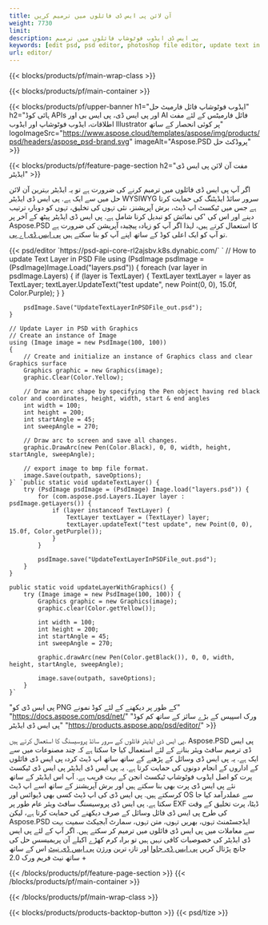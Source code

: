 ```yaml
---
title: آن لائن پی ایس ڈی فائلوں میں ترمیم کریں
weight: 7730
limit: 
description: پی ایس ڈی ایڈوب فوٹوشاپ فائلوں میں ترمیم
keywords: [edit psd, psd editor, photoshop file editor, update text in psd, update psd]
url: editor/
---
```


{{< blocks/products/pf/main-wrap-class >}}


{{< blocks/products/pf/main-container >}}

{{< blocks/products/pf/upper-banner h1="ایڈوب فوٹوشاپ فائل فارمیٹ حل" h2="ہائی کوڈ APIs اور پی ایس ڈی، پی ایس بی اور AI فائل فارمیٹس کے لئے مفت اطلاقات، ایڈوب فوٹوشاپ اور ایڈوب Illustrator پر کوئی انحصار کے ساتھ" logoImageSrc="https://www.aspose.cloud/templates/aspose/img/products/psd/headers/aspose_psd-brand.svg" imageAlt="Aspose.PSD پروڈکٹ حل" >}}

{{< blocks/products/pf/feature-page-section h2="مفت آن لائن پی ایس ڈی ایڈیٹر" >}}
<p>اگر آپ پی ایس ڈی فائلوں میں ترمیم کرنے کی ضرورت ہے تو یہ ایڈیٹر بہترین آن لائن حل میں سے ایک ہے. پی ایس ڈی ایڈیٹر WYSIWYG سرور سائڈ ایڈیٹنگ کی حمایت کرتا ہے جس میں ٹیکسٹ اپ ڈیٹ، برش آپریشنز، نئی تہوں کی تخلیق، تہوں کو دوبارہ ترتیب دینے اور اس کی 'کی نمائش کو تبدیل کرنا شامل ہے. پی ایس ڈی ایڈیٹر پیٹھ کے آخر پر Aspose.PSD کا استعمال کرتے ہیں، لہذا اگر آپ کو زیادہ پیچیدہ آپریشن کی ضرورت ہے تو آپ کو ایک اعلی کوڈ کے ساتھ اپنے آپ کو بنا سکتے ہیں <a href="/psd/{{< lang-code >}}">پی ایس ڈی اے پی</a>.</p>
{{< psd/editor `https://psd-api-core-rl2ajsbv.k8s.dynabic.com/` 
`	// How to update Text Layer in PSD File
	using (PsdImage psdImage = (PsdImage)Image.Load("layers.psd"))
  	{
		foreach (var layer in psdImage.Layers)
		{
			if (layer is TextLayer)
			{
				TextLayer textLayer = layer as TextLayer;
				textLayer.UpdateText("test update", new Point(0, 0), 15.0f, Color.Purple);
			}
		}

		psdImage.Save("UpdateTextLayerInPSDFile_out.psd");
	}
	
	// Update Layer in PSD with Graphics
	// Create an instance of Image
	using (Image image = new PsdImage(100, 100))
	{
		// Create and initialize an instance of Graphics class and clear Graphics surface
		Graphics graphic = new Graphics(image);
		graphic.Clear(Color.Yellow);

		// Draw an arc shape by specifying the Pen object having red black color and coordinates, height, width, start & end angles                 
		int width = 100;
		int height = 200;
		int startAngle = 45;
		int sweepAngle = 270;

		// Draw arc to screen and save all changes.
		graphic.DrawArc(new Pen(Color.Black), 0, 0, width, height, startAngle, sweepAngle);

		// export image to bmp file format.
		image.Save(outpath, saveOptions);
	}` `public static void updateTextLayer() {
        try (PsdImage psdImage = (PsdImage) Image.load("layers.psd")) {
            for (com.aspose.psd.Layers.ILayer layer : psdImage.getLayers()) {
                if (layer instanceof TextLayer) {
                    TextLayer textLayer = (TextLayer) layer;
                    textLayer.updateText("test update", new Point(0, 0), 15.0f, Color.getPurple());
                }
            }

            psdImage.save("UpdateTextLayerInPSDFile_out.psd");
        }
    }

    public static void updateLayerWithGraphics() {
        try (Image image = new PsdImage(100, 100)) {
            Graphics graphic = new Graphics(image);
            graphic.clear(Color.getYellow());

            int width = 100;
            int height = 200;
            int startAngle = 45;
            int sweepAngle = 270;

            graphic.drawArc(new Pen(Color.getBlack()), 0, 0, width, height, startAngle, sweepAngle);

            image.save(outpath, saveOptions);
        }
    }` 
"پی ایس ڈی کو PNG کے طور پر دیکھنے کے لئے کوڈ نمونے"  "https://docs.aspose.com/psd/net/" 
"ورک اسپیس کے بڑے سائز کے ساتھ کم کوڈ پی ایس ڈی ایڈیٹر" "https://products.aspose.app/psd/editor/" >}}
<p>پی ایس ڈی ایڈیٹر فائلوں کے سرور سائڈ پروسیسنگ کا استعمال کرتے ہیں. Aspose.PSD پی ایس ڈی ترمیم سافٹ ویئر بنانے کے لئے استعمال کیا جا سکتا ہے کہ چند مصنوعات میں سے ایک ہے. یہ پی ایس ڈی وسائل کے پڑھنے کے ساتھ ساتھ اپ ڈیٹ کردہ پی ایس ڈی فائلوں کے اداروں کے انجام دونوں کی حمایت کرتا ہے. یہ پی ایس ڈی ایڈیٹر پی ایس ڈی ٹیکسٹ پرت کو اصل ایڈوب فوٹوشاپ ٹیکسٹ انجن کے بہت قریب ہے. آپ اس ایڈیٹر کے ساتھ نئے پی ایس ڈی پرت بھی بنا سکتے ہیں اور برش آپریشنز کے ساتھ اسے اپ ڈیٹ کرسکتے ہیں. پی ایس ڈی کی اپ ڈیٹ کسی بھی ڈیوائس اور OS سے عملدرآمد کیا جا سکتا ہے. پی ایس ڈی پروسیسنگ سافٹ ویئر عام طور پر EXF ڈیٹا، پرت تخلیق کے وقت کی طرح پی ایس ڈی فائل وسائل کے صرف دیکھنے کی حمایت کرتا ہے، لیکن Aspose.PSD ایڈجسٹمنٹ تہوں، بھریں تہوں، متن تہوں، سمارٹ آبجیکٹ سمیت بہت سے معاملات میں پی ایس ڈی فائلوں میں ترمیم کر سکتے ہیں. اگر آپ کے لئے پی ایس ڈی ایڈیٹر کی خصوصیات کافی نہیں ہیں تو براہ کرم کھڑے اکیلے آن پریمیسس حل کی جانچ پڑتال کریں <a href="/psd/{{< lang-code >}}java">پی ایس ڈی جاوا</a> اور تازہ ترین ورژن <a href="/psd/{{< lang-code >}}net">پی ایس ڈی نیٹ</a> اس کے ساتھ ساتھ نیٹ فریم ورک 2.0 +</p>

{{< /blocks/products/pf/feature-page-section >}}
{{< /blocks/products/pf/main-container >}}


{{< /blocks/products/pf/main-wrap-class >}}

{{< blocks/products/products-backtop-button >}}
{{< psd/tize >}}
